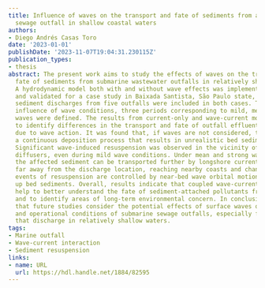 ```yaml
---
title: Influence of waves on the transport and fate of sediments from a submarine
  sewage outfall in shallow coastal waters
authors:
- Diego Andrés Casas Toro
date: '2023-01-01'
publishDate: '2023-11-07T19:04:31.230115Z'
publication_types:
- thesis
abstract: The present work aims to study the effects of waves on the transport and
  fate of sediments from submarine wastewater outfalls in relatively shallow waters.
  A hydrodynamic model both with and without wave effects was implemented, calibrated
  and validated for a case study in Baixada Santista, São Paulo state, Brazil. Suspended
  sediment discharges from five outfalls were included in both cases. To study the
  influence of wave conditions, three periods corresponding to mild, mean and strong
  waves were defined. The results from current-only and wave-current models were compared
  to identify differences in the transport and fate of outfall effluent sediments
  due to wave action. It was found that, if waves are not considered, the model simulates
  a continuous deposition process that results in unrealistic bed sediment accumulation.
  Significant wave-induced resuspension was observed in the vicinity of the outfall
  diffusers, even during mild wave conditions. Under mean and strong wave conditions,
  the affected sediment can be transported further by longshore currents and settle
  far away from the discharge location, reaching nearby coasts and channels. The observed
  events of resuspension are controlled by near-bed wave orbital motions that stir
  up bed sediments. Overall, results indicate that coupled wave-current models can
  help to better understand the fate of sediment-attached pollutants from outfalls
  and to identify areas of long-term environmental concern. In conclusion, it is suggested
  that future studies consider the potential effects of surface waves on the design
  and operational conditions of submarine sewage outfalls, especially for outfalls
  that discharge in relatively shallow waters.
tags:
- Marine outfall
- Wave-current interaction
- Sediment resuspension
links:
- name: URL
  url: https://hdl.handle.net/1884/82595
---
```

